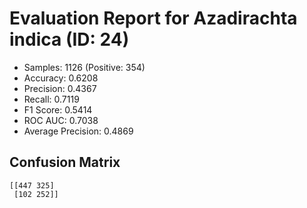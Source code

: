 # Evaluation Report for Azadirachta indica (ID: 24)
- Samples: 1126 (Positive: 354)
- Accuracy: 0.6208
- Precision: 0.4367
- Recall: 0.7119
- F1 Score: 0.5414
- ROC AUC: 0.7038
- Average Precision: 0.4869

## Confusion Matrix
```
[[447 325]
 [102 252]]
```